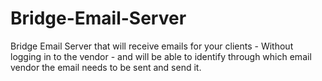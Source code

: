 # Bridge-Email-Server
Bridge Email Server that will receive emails for your clients - Without logging in to the vendor - and will be able to
identify through which email vendor the email needs to be sent and send it.
